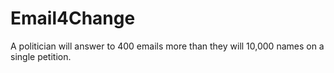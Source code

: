# Email4Change
A politician will answer to 400 emails more than they will 10,000 names on a single petition.
